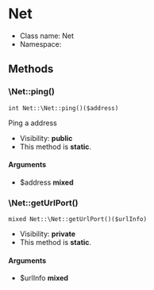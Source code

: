 Net
===============






* Class name: Net
* Namespace: 







Methods
-------


### \Net::ping()

```
int Net::\Net::ping()($address)
```

Ping a address



* Visibility: **public**
* This method is **static**.

#### Arguments

* $address **mixed**



### \Net::getUrlPort()

```
mixed Net::\Net::getUrlPort()($urlInfo)
```





* Visibility: **private**
* This method is **static**.

#### Arguments

* $urlInfo **mixed**


